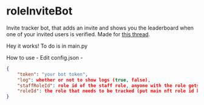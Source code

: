# roleInviteBot

Invite tracker bot, that adds an invite and shows you the leaderboard when one of your invited users is verified. Made for [this thread](https://www.reddit.com/r/Discord_Bots/comments/ras8p6/paid_bot_that_does_an_invite_leaderboard_filtered/).

Hey it works! To do is in main.py

How to use - 
Edit config.json -
```json
{
    "token": "your bot token",
    "log": whether or not to show logs (true, false),
    "staffRoleId": role id of the staff role, anyone with the role gets access to staff commands,
    "roleId": the role that needs to be tracked (put main nft role id here)
}
```
